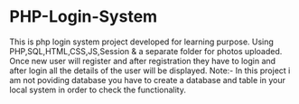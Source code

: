 # PHP-Login-System
This is php login system project developed for learning purpose.
Using PHP,SQL,HTML,CSS,JS,Session &amp; a separate folder for photos uploaded.
Once new user will register and after registration they have to login and after login all the details of the user will be displayed.
Note:- In this project i am not poviding database you have to create a database and table in your local system in order to check the functionality.
